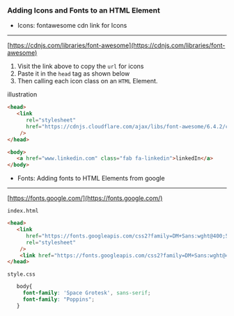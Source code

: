 <!-- ICONS -->

### Adding Icons and Fonts to an HTML Element

- Icons: fontawesome cdn link for Icons
----------------------------------------

[https://cdnjs.com/libraries/font-awesome](https://cdnjs.com/libraries/font-awesome)

   1. Visit the link above to copy the `url` for icons
   2. Paste it in the `head` tag as shown below
   3. Then calling each icon class on an `HTML` Element.

illustration

```html
<head>
   <link
      rel="stylesheet"
      href="https://cdnjs.cloudflare.com/ajax/libs/font-awesome/6.4.2/css/all.min.css"
    />
</head>
```

```html
<body>
   <a href="www.linkedin.com" class="fab fa-linkedin">linkedIn</a>
</body>
```

<!-- Google font -->

- Fonts: Adding fonts to HTML Elements from google
--------------------------------------------------

[https://fonts.google.com/](https://fonts.google.com/)

`index.html`

```html
<head>
   <link
      href="https://fonts.googleapis.com/css2?family=DM+Sans:wght@400;500;700&family=Roboto:wght@100;300;400;500;700;900&family=Space+Grotesk:wght@600&display=swap"
      rel="stylesheet"
    />
    <link href="https://fonts.googleapis.com/css2?family=DM+Sans:wght@400;500;700&family=Poppins:wght@100;200;300;400;500;600&family=Roboto:wght@100;300;400;500;700;900&family=Space+Grotesk:wght@600&display=swap" rel="stylesheet">
</head>
```

`style.css`

```css
   body{
     font-family: 'Space Grotesk', sans-serif;
     font-family: "Poppins";
   }
  
```
